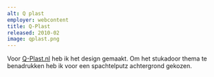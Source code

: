 ```yaml
---
alt: Q plast
employer: webcontent
title: Q-Plast
released: 2010-02
image: qplast.png
---
```


Voor [Q-Plast.nl](https://www.q-plast.nl/) heb ik het design gemaakt.
Om het stukadoor thema te benadrukken heb ik voor een spachtelputz achtergrond gekozen.
